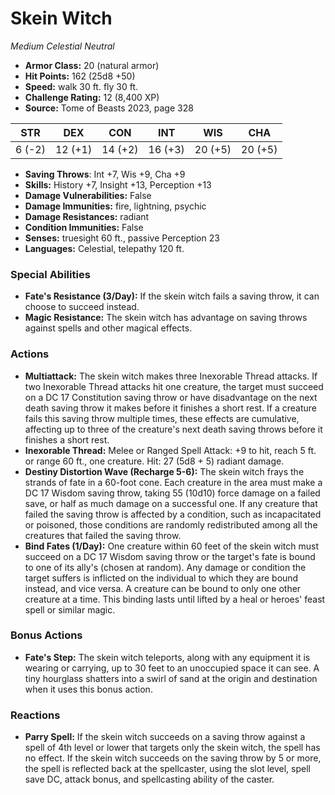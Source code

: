 # Skein Witch

*Medium* *Celestial* *Neutral*

- **Armor Class:** 20 (natural armor)
- **Hit Points:** 162 (25d8 +50)
- **Speed:** walk 30 ft. fly 30 ft.
- **Challenge Rating:** 12 (8,400 XP)
- **Source:** Tome of Beasts 2023, page 328

| STR | DEX | CON | INT | WIS | CHA |
| --- | --- | --- | --- | --- | --- |
| 6 (-2) | 12 (+1) | 14 (+2) | 16 (+3) | 20 (+5) | 20 (+5) |

- **Saving Throws**: Int +7, Wis +9, Cha +9
- **Skills:** History +7, Insight +13, Perception +13
- **Damage Vulnerabilities:** False
- **Damage Immunities:** fire, lightning, psychic
- **Damage Resistances:** radiant
- **Condition Immunities:** False
- **Senses:** truesight 60 ft., passive Perception 23
- **Languages:** Celestial, telepathy 120 ft.

### Special Abilities

- **Fate's Resistance (3/Day):** If the skein witch fails a saving throw, it can choose to succeed instead.
- **Magic Resistance:** The skein witch has advantage on saving throws against spells and other magical effects.

### Actions

- **Multiattack:** The skein witch makes three Inexorable Thread attacks. If two Inexorable Thread attacks hit one creature, the target must succeed on a DC 17 Constitution saving throw or have disadvantage on the next death saving throw it makes before it finishes a short rest. If a creature fails this saving throw multiple times, these effects are cumulative, affecting up to three of the creature's next death saving throws before it finishes a short rest.
- **Inexorable Thread:** Melee or Ranged Spell Attack: +9 to hit, reach 5 ft. or range 60 ft., one creature. Hit: 27 (5d8 + 5) radiant damage.
- **Destiny Distortion Wave (Recharge 5-6):** The skein witch frays the strands of fate in a 60-foot cone. Each creature in the area must make a DC 17 Wisdom saving throw, taking 55 (10d10) force damage on a failed save, or half as much damage on a successful one. If any creature that failed the saving throw is affected by a condition, such as incapacitated or poisoned, those conditions are randomly redistributed among all the creatures that failed the saving throw.
- **Bind Fates (1/Day):** One creature within 60 feet of the skein witch must succeed on a DC 17 Wisdom saving throw or the target's fate is bound to one of its ally's (chosen at random). Any damage or condition the target suffers is inflicted on the individual to which they are bound instead, and vice versa. A creature can be bound to only one other creature at a time. This binding lasts until lifted by a heal or heroes' feast spell or similar magic.

### Bonus Actions

- **Fate's Step:** The skein witch teleports, along with any equipment it is wearing or carrying, up to 30 feet to an unoccupied space it can see. A tiny hourglass shatters into a swirl of sand at the origin and destination when it uses this bonus action.

### Reactions

- **Parry Spell:** If the skein witch succeeds on a saving throw against a spell of 4th level or lower that targets only the skein witch, the spell has no effect. If the skein witch succeeds on the saving throw by 5 or more, the spell is reflected back at the spellcaster, using the slot level, spell save DC, attack bonus, and spellcasting ability of the caster.

